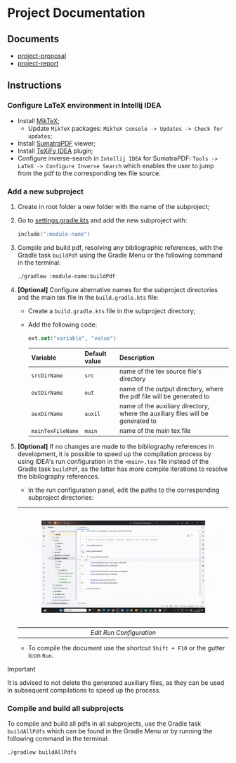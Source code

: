 # Project Documentation

## Documents

- [project-proposal](project-proposal/out/main.pdf)
- [project-report](project-report/out/main.pdf)

## Instructions

### Configure LaTeX environment in Intellij IDEA

- Install [MikTeX](https://miktex.org/download);
    - Update `MikTeX` packages: `MikTeX Console -> Updates -> Check for updates`;
- Install [SumatraPDF](https://www.sumatrapdfreader.org/download-free-pdf-viewer) viewer;
- Install [TeXiFy IDEA](https://plugins.jetbrains.com/plugin/9473-texify-idea) plugin;
- Configure inverse-search in `Intellij IDEA` for SumatraPDF: `Tools -> LaTeX -> Configure Inverse Search` which enables
  the user to jump from the pdf to the corresponding tex file source.

### Add a new subproject

1. Create in root folder a new folder with the name of the subproject;
2. Go to [settings.gradle.kts](settings.gradle.kts) and add the new subproject with:
    ```kotlin
    include(":module-name")
    ```
3. Compile and build pdf, resolving any bibliographic references, with the Gradle task `buildPdf` using the Gradle Menu
   or the following command in the terminal:
    ```bash
    ./gradlew :module-name:buildPdf
    ```

4. **[Optional]** Configure alternative names for the subproject directories and the main tex file in
   the `build.gradle.kts` file:
    - Create a `build.gradle.kts` file in the subproject directory;
    - Add the following code:

       ```kotlin
       ext.set("variable", "value")
       ```
      | Variable          | Default value | Description                                                                     |
      |-------------------|---------------|---------------------------------------------------------------------------------|
      | `srcDirName`      | `src`         | name of the tex source file's directory                                         |
      | `outDirName`      | `out`         | name of the output directory, where the pdf file will be generated to           |
      | `auxDirName`      | `auxil`       | name of the auxiliary directory, where the auxiliary files will be generated to |
      | `mainTexFileName` | `main`        | name of the main tex file                                                       |

5. **[Optional]** If no changes are made to the bibliography references in development, it is possible to speed up the
   compilation process by using IDEA's run configuration in the `<main>.tex` file instead of the Gradle task `buildPdf`,
   as the latter has more compile iterations to resolve the bibliography references.
    - In the run configuration panel, edit the paths to the corresponding subproject directories:

   | ![Run Configuration](docs/gifs/idea-main-tex-configuration.gif) |
   |:---------------------------------------------------------------:|
   |                    *Edit Run Configuration*                     |

    - To compile the document use the shortcut `Shift + F10` or the gutter icon `Run`.

> [!IMPORTANT]
> It is advised to not delete the generated auxiliary files, as they can be used in subsequent compilations to speed up
> the process.

### Compile and build all subprojects

To compile and build all pdfs in all subprojects, use the Gradle task `buildAllPdfs` which can be found in the Gradle
Menu or by running the following command in the terminal:

```bash
./gradlew buildAllPdfs
```
